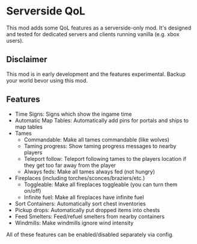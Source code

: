 # Serverside QoL
This mod adds some QoL features as a serverside-only mod. It's designed and tested for dedicated servers and clients running vanilla (e.g. xbox users).

## Disclaimer
This mod is in early development and the features experimental. Backup your world bevor using this mod.

## Features
- Time Signs: Signs which show the ingame time
- Automatic Map Tables: Automatically add pins for portals and ships to map tables
- Tames
    - Commandable: Make all tames commandable (like wolves)
    - Taming progress: Show taming progress messages to nearby players
    - Teleport follow: Teleport following tames to the players location if they get too far away from the player
    - Always feds: Make all tames always fed (not hungry)
- Fireplaces (including torches/sconces/braziers/etc.)
    - Toggleable: Make all fireplaces toggleable (you can turn them on/off)
    - Infinite fuel: Make all fireplaces have infinite fuel
- Sort Containers: Automatically sort chest inventories
- Pickup drops: Automatically put dropped items into chests
- Feed Smelters: Feed/refuel smelters from nearby containers
- Windmills: Make windmills ignore wind intensity

All of these features can be enabled/disabled separately via config.